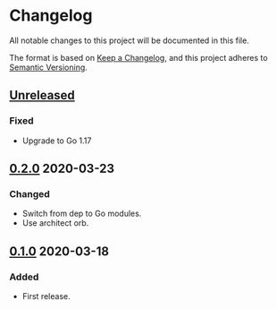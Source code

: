 # Changelog

All notable changes to this project will be documented in this file.

The format is based on [Keep a Changelog](https://keepachangelog.com/en/1.0.0/),
and this project adheres to [Semantic Versioning](https://semver.org/spec/v2.0.0.html).



## [Unreleased]

### Fixed

- Upgrade to Go 1.17

## [0.2.0] 2020-03-23

### Changed

- Switch from dep to Go modules.
- Use architect orb.



## [0.1.0] 2020-03-18

### Added

- First release.



[Unreleased]: https://github.com/giantswarm/microendpoint/compare/v0.2.0...HEAD
[0.2.0]: https://github.com/giantswarm/microendpoint/compare/v0.1.0...v0.2.0
[0.1.0]: https://github.com/giantswarm/microendpoint/releases/tag/v0.1.0
